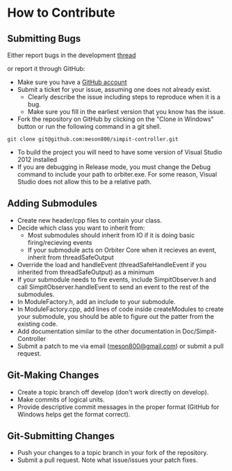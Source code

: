 How to Contribute
==================

Submitting Bugs
---------------
Either report bugs in the development [thread](http://orbiter-forum.com/showthread.php?t=32882)

or report it through GitHub:
* Make sure you have a [GitHub account](https://github.com/signup/free)
* Submit a ticket for your issue, assuming one does not already exist.
  * Clearly describe the issue including steps to reproduce when it is a bug.
  * Make sure you fill in the earliest version that you know has the issue.
* Fork the repository on GitHub by clicking on the "Clone in Windows" button or 
run the following command in a git shell.
```
git clone git@github.com:meson800/simpit-controller.git
```
* To build the project you will need to have some version of Visual Studio 2012 installed
* If you are debugging in Release mode, you must change the Debug command to include your path
to orbiter.exe.  For some reason, Visual Studio does not allow this to be a relative path.

Adding Submodules
-----------------
* Create new header/cpp files to contain your class.
* Decide which class you want to inherit from:
  * Most submodules should inherit from IO if it is doing basic firing/recieving events
  * If your submodule acts on Orbiter Core when it recieves an event, inherit from threadSafeOutput
* Override the load and handleEvent (threadSafeHandleEvent if you inherited from threadSafeOutput)
as a minimum
* If your submodule needs to fire events, include SimpitObserver.h and call SimpitObserver.handleEvent
to send an event to the rest of the submodules.
* In ModuleFactory.h, add an include to your submodule.
* In ModuleFactory.cpp, add lines of code inside createModules to create your submodule, you should be
able to figure out the patter from the existing code.
* Add documentation similar to the other documentation in Doc/Simpit-Controller
* Submit a patch to me via email (meson800@gmail.com) or submit a pull request.

Git-Making Changes
------------------

* Create a topic branch off develop (don't work directly on develop).
* Make commits of logical units.
* Provide descriptive commit messages in the proper format (GitHub for Windows 
  helps get the format correct).

Git-Submitting Changes
-----------------------

* Push your changes to a topic branch in your fork of the repository.
* Submit a pull request. Note what issue/issues your patch fixes.

